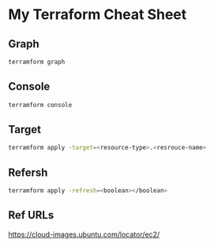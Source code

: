 # My Terraform Cheat Sheet

## Graph

```sh
terramform graph
```

## Console

```sh
terramform console
```

## Target

```sh
terramform apply -target=<resource-type>.<resrouce-name>
```

## Refersh

```sh
terramform apply -refresh=<boolean></boolean>
```

## Ref URLs

<https://cloud-images.ubuntu.com/locator/ec2/>